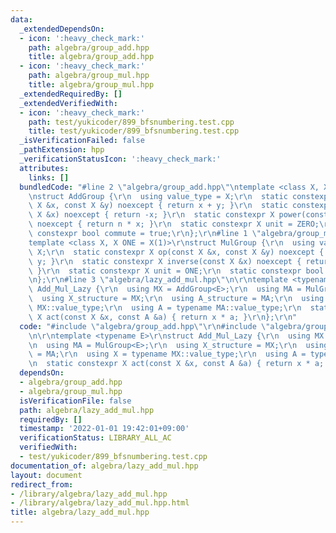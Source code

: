 ```yaml
---
data:
  _extendedDependsOn:
  - icon: ':heavy_check_mark:'
    path: algebra/group_add.hpp
    title: algebra/group_add.hpp
  - icon: ':heavy_check_mark:'
    path: algebra/group_mul.hpp
    title: algebra/group_mul.hpp
  _extendedRequiredBy: []
  _extendedVerifiedWith:
  - icon: ':heavy_check_mark:'
    path: test/yukicoder/899_bfsnumbering.test.cpp
    title: test/yukicoder/899_bfsnumbering.test.cpp
  _isVerificationFailed: false
  _pathExtension: hpp
  _verificationStatusIcon: ':heavy_check_mark:'
  attributes:
    links: []
  bundledCode: "#line 2 \"algebra/group_add.hpp\"\ntemplate <class X, X ZERO = X(0)>\r\
    \nstruct AddGroup {\r\n  using value_type = X;\r\n  static constexpr X op(const\
    \ X &x, const X &y) noexcept { return x + y; }\r\n  static constexpr X inverse(const\
    \ X &x) noexcept { return -x; }\r\n  static constexpr X power(const X &x, ll n)\
    \ noexcept { return n * x; }\r\n  static constexpr X unit = ZERO;\r\n  static\
    \ constexpr bool commute = true;\r\n};\r\n#line 1 \"algebra/group_mul.hpp\"\n\
    template <class X, X ONE = X(1)>\r\nstruct MulGroup {\r\n  using value_type =\
    \ X;\r\n  static constexpr X op(const X &x, const X &y) noexcept { return x *\
    \ y; }\r\n  static constexpr X inverse(const X &x) noexcept { return X(1) / x;\
    \ }\r\n  static constexpr X unit = ONE;\r\n  static constexpr bool commute = true;\r\
    \n};\r\n#line 3 \"algebra/lazy_add_mul.hpp\"\n\r\ntemplate <typename E>\r\nstruct\
    \ Add_Mul_Lazy {\r\n  using MX = AddGroup<E>;\r\n  using MA = MulGroup<E>;\r\n\
    \  using X_structure = MX;\r\n  using A_structure = MA;\r\n  using X = typename\
    \ MX::value_type;\r\n  using A = typename MA::value_type;\r\n  static constexpr\
    \ X act(const X &x, const A &a) { return x * a; }\r\n};\r\n"
  code: "#include \"algebra/group_add.hpp\"\r\n#include \"algebra/group_mul.hpp\"\r\
    \n\r\ntemplate <typename E>\r\nstruct Add_Mul_Lazy {\r\n  using MX = AddGroup<E>;\r\
    \n  using MA = MulGroup<E>;\r\n  using X_structure = MX;\r\n  using A_structure\
    \ = MA;\r\n  using X = typename MX::value_type;\r\n  using A = typename MA::value_type;\r\
    \n  static constexpr X act(const X &x, const A &a) { return x * a; }\r\n};\r\n"
  dependsOn:
  - algebra/group_add.hpp
  - algebra/group_mul.hpp
  isVerificationFile: false
  path: algebra/lazy_add_mul.hpp
  requiredBy: []
  timestamp: '2022-01-01 19:42:01+09:00'
  verificationStatus: LIBRARY_ALL_AC
  verifiedWith:
  - test/yukicoder/899_bfsnumbering.test.cpp
documentation_of: algebra/lazy_add_mul.hpp
layout: document
redirect_from:
- /library/algebra/lazy_add_mul.hpp
- /library/algebra/lazy_add_mul.hpp.html
title: algebra/lazy_add_mul.hpp
---
```

